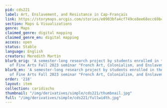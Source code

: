 ```yaml
---
pid: cds221
label: Art, Enslavement, and Resistance in Cap-Français
link: https://storymaps.arcgis.com/stories/e0903bfa4cf749ce8ee68ecc69bcb0c4
section: Maps & Visualizations
genre: Maps
claimed_genre: digital mapping
claimed_genre_en: digital mapping
access: open
status: Stable
language: English
creators: Meredith Martin
blurb_orig: 'A semester-long research project by students enrolled in the Institute
  of Fine Arts Fall 2023 seminar "French Art, Colonialism, and Enslavement ca. 1660-1830." '
blurb_en: 'A semester-long research project by students enrolled in the Institute
  of Fine Arts Fall 2023 seminar "French Art, Colonialism, and Enslavement ca. 1660-1830." '
order: '218'
layout: item
collection: caridischo
thumbnail: "/img/derivatives/simple/cds221/thumbnail.jpg"
full: "/img/derivatives/simple/cds221/fullwidth.jpg"
---
```

